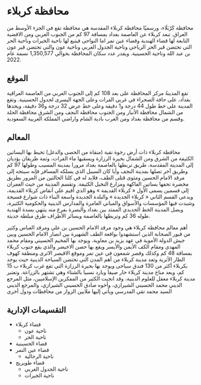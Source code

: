 # محافظة كربلاء

محافظة كَرْبَلَاء، ورسميًا محافظة كربلاء المقدسة هي محافظة تقع في الجزء الأوسط من العراق. تبعد كربلاء عن العاصمة بغداد بمسافة 97 كم من الجنوب الغربي ومن الاقضية التابعة لها قضاء الهندية وقضاء عين تمر اما النواحى فيتبع لها ناحية الخيرات وناحية الحر التي تحتضن قبر الحر الرياحي وناحية الجدول الغربي وناحية عون والتي تحتضن قبر عون بن عبد الله وناحية الحسينية. ويقدر عدد سكان المحافظة بحوالي 1,350,577 نسمة عام 2022.

## الموقع

تقع المدينةُ مركز المحافظة على بعد 108 كم إلى الجنوب الغربي من العاصمة العراقية بغداد، على حافة الصحراء في غربي الفرات وعلى الجهة اليسرى لجدول الحسينية. وتقع المدينة على خط طول 44 درجة و1 دقيقة وعلى خط عرض 32 درجة و36 دقيقة، ويحدها من الشمال محافظة الأنبار ومن الجنوب محافظة النجف ومن الشرق محافظة الحلة وقسم من محافظة بغداد ومن الغرب بادية الشام واراضي المملكة العربية السعودية.

## المعالم

محافظة كربلاء ذات أرض رخوة نقية (منقاة من الحصى والدغل) تحيط بها البساتين الكثيفة من الشرق ومن الشمال بحيرة الرزازة ويسقيها ماء الفرات، وثمة طريقان يؤديان إلى المدينة المقدسة، طريق تربطها بالعاصمة بغداد مرورا بمدينة المسيب وطولها 97 كم وطريق آخر تصلها بمدينة النجف وأيا كان السبيل الذي يسلكه المسافر فإنه سيتجه إلى مرقد الامام الحسين ومثوى قتلى الطف، فلابد له في كلتا الحالتين من المرور بطريق مخضرة تحفها بساتين الفاكهة ومزارع النخيل الكثيفة. وتقسم المدينة من حيث العمران إلى قسمين يسمى الأول « كربلاء القديمة » وهو الذي أقيم على أنقاض كربلاء القديمة، ويدعى القسم الثاني « كربلاء الجديدة » والبلدة الجديدة واسعة البناء ذات شوارع فسيحة وشيدت فيها المؤسسات والأسواق والمباني العامرة والمدارس الدينية والحكومية الكثيرة، ويصل المدينة الخط الحديدي الممتد بين بغداد والبصرة بفرع منه ينتهي بسدة الهندية طوله 36 كم وتربطها بالعاصمة وبسائر الأطراف طرق مبلطة حديثة.

أهم معالم محافظة كربلاء هي وجود مرقد الامام الحسين بن علي ومرقد العباس وكثير من قبور الصحابة الذين استشهدوا بواقعة الطف الشهيرة بين انصار الامام الحسين وبين جيش الدولة الأموية في عهد يزيد بن معاوية. ويوجد بها المخيم الحسيني ومقام محمد المهدي ومقام الكف الأيمن والأيسر ويقع بها حصن الاخيضر والذي يقع جنوب كربلاء بمسافة 48 كم وكذلك وقصر شمعون في عين تمر وموقع الاقيصر الاثرى ومنطقة كهوف الطار الأثرية وتعد مدينة كربلاء من أهم المدن التي تحتضن السياحة الدينية حيث يوجد بكربلاء أكثر من 130 فندق سياحى ويوجد بها بحيرة الرزازة التي تقع غرب كربلاء ب 15 كم، ويعد مناخ مدينة كربلاء حار صيفا وبارد نسبيا بالشتاء وهي تشتهر بالزراعة. وتعتبر مدينة كربلاء معقل للعلوم الدينية، وقد انجبت الكثير من المفكرين الإسلاميين، مثل المرجع الديني محمد الحسيني الشيرازي، وأخوه صادق الحسيني الشيرازي، والمرجع الديني السيد محمد تقي المدرسي ويأتي إليها ملايين الزوار من محافظات ودول أخرى

## التقسيمات الإدارية

- قضاء كربلاء
  - ناحية عون
  - ناحية الحر
- قضاء الحسينية
- قضاء عين التمر
  - ناحية الرحالية
- قضاء طويريج
  - ناحية الجدول الغربي
  - ناحية الخيرات
